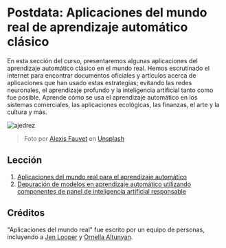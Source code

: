 # Postdata: Aplicaciones del mundo real de aprendizaje automático clásico

En esta sección del curso, presentaremos algunas aplicaciones del aprendizaje automático clásico en el mundo real. Hemos escrutinado el internet para encontrar documentos oficiales y artículos acerca de aplicaciones que han usado estas estrategias; evitando las redes neuronales, el aprendizaje profundo y la inteligencia artificial tanto como fue posible. Aprende cómo se usa el aprendizaje automático en los sistemas comerciales, las aplicaciones ecológicas, las finanzas, el arte y la cultura y más.

![ajedrez](../images/chess.jpg)

> Foto por <a href="https://unsplash.com/@childeye?utm_source=unsplash&utm_medium=referral&utm_content=creditCopyText">Alexis Fauvet</a> en <a href="https://unsplash.com/s/photos/artificial-intelligence?utm_source=unsplash&utm_medium=referral&utm_content=creditCopyText">Unsplash</a>
  
## Lección

1. [Aplicaciones del mundo real para el aprendizaje automático](./1-Applications/README.es.md)
2. [Depuración de modelos en aprendizaje automático utilizando componentes de panel de inteligencia artificial responsable](./2-Debugging-ML-Models/README.es.md)
## Créditos

"Aplicaciones del mundo real" fue escrito por un equipo de personas, incluyendo a [Jen Looper](https://twitter.com/jenlooper) y [Ornella Altunyan](https://twitter.com/ornelladotcom).